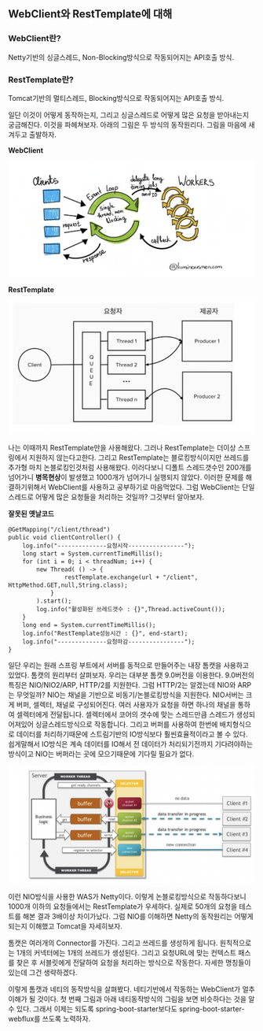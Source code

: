 ## WebClient와 RestTemplate에 대해

### WebClient란?
Netty기반의 싱글스레드, Non-Blocking방식으로 작동되어지는 API호출 방식.

### RestTemplate란?
Tomcat기반의 멀티스레드, Blocking방식으로 작동되어지는 API호출 방식.

일단 이것이 어떻게 동작하는지, 그리고 싱글스레드로 어떻게 많은 요청을 받아내는지 궁금해진다. 이것을 파헤쳐보자.
아래의 그림은 두 방식의 동작원리다. 그림을 마음에 새겨두고 출발하자.

**WebClient**

![img.png](image/WebClient.png)

**RestTemplate**

![img.png](image/RestTemplate.png)

나는 이때까지 RestTemplate만을 사용해왔다. 그러나 RestTemplate는 더이상 스프링에서 지원하지 않는다고한다.
그리고 RestTemplate는 블로킹방식이지만 쓰레드를 추가형 마치 논블로킹인것처럼 사용해왔다. 이러다보니 디폴트 스레드갯수인 200개를 넘어가니 **병목현상**이 발생했고 1000개가 넘어가니 실행되지 않았다.
이러한 문제를 해결하기위해서 WebClient를 사용하고 공부하기로 마음먹었다. 그럼 WebClient는 단일 스레드로 어떻게 많은 요청들을 처리하는 것일까? 그것부터 알아보자.

**잘못된 옛날코드**

```
@GetMapping("/client/thread")
public void clientController() {
    log.info("--------------요청시작----------------");
    long start = System.currentTimeMillis();
    for (int i = 0; i < threadNum; i++) {
        new Thread( () -> {
                restTemplate.exchange(url + "/client", HttpMethod.GET,null,String.class);
            }
        ).start();
        log.info("활성화된 쓰레드갯수 : {}",Thread.activeCount());
    }
    long end = System.currentTimeMillis();
    log.info("RestTemplate성능시간 : {}", end-start);
    log.info("--------------요청마감----------------");
}
```

일단 우리는 원래 스프링 부트에서 서버를 동적으로 만들어주는 내장 톰캣을 사용하고 있었다. 톰캣의 원리부터 살펴보자.
우리는 대부분 톰캣 9.0버전을 이용한다. 9.0버전의 특징은 NIO/NIO2/ARP, HTTP/2를 지원한다. 그럼 HTTP/2는 알겠는데 NIO와 ARP는 무엇일까?
NIO는 채널을 기반으로 비동기/논블로킹방식을 지원한다. NIO서버는 크게 버퍼, 셀렉터, 채널로 구성되어진다. 여러 사용자가 요청을 하면 하나의 채널을 통하여 셀렉터에게 전달됩니다.
셀렉터에서 코어의 갯수에 맞는 스레드만큼 스레드가 생성되어져있어 싱글스레드방식으로 작동합니다.
그리고 버퍼를 사용하여 한번에 배치형식으로 데이터를 처리하기때문에 스트림기반의 IO방식보다 훨씬효율적이라고 볼 수 있다.
쉽게말해서 IO방식은 계속 데이터를 IO해서 전 데이터가 처리되기전까지 기다려야하는 방식이고 NIO는 버퍼라는 곳에 모으기때문에 기다릴 필요가 없다.

![img.png](image/네티.png)


이런 NIO방식을 사용한 WAS가 Netty이다. 이렇게 논블로킹방식으로 작동하다보니 1000개 이하의 요청들에서는 RestTemplate가 우세하다.
실제로 50개의 요청을 테스트를 해본 결과 3배이상 차이가났다. 그럼 NIO를 이해하면 Netty의 동작원리는 어떻게 되는지 이해했고 Tomcat을 자세히보자.

톰캣은 여러개의 Connector를 가진다. 그리고 쓰레드를 생성하게 됩니다. 원칙적으로는 1개의 커넥터에는 1개의 쓰레드가 생성된다. 그리고 요청URL에 맞는 컨텍스트 패스를 찾은 후 서블릿에게 전달하여 요청을 처리하는 방식으로 작동한다.
자세한 명칭들이 있는데 그건 생략하겠다.

이렇게 톰캣과 네티의 동작방식을 살펴봤다. 네티기반에서 작동하는 WebClient가 얼추 이해가 될 것이다. 첫 번째 그림과 아래 네티동작방식의 그림을 보면 비슷하다는 것을 알 수 있다.
그래서 이제는 되도록 spring-boot-starter보다도 spring-boot-starter-webflux를 쓰도록 노력하자.